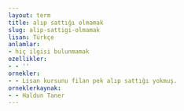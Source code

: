 ```yaml
---
layout: term
title: alıp sattığı olmamak
slug: alip-sattigi-olmamak
lisan: Türkçe
anlamlar:
- hiç ilgisi bulunmamak
ozellikler:
- - ''
ornekler:
- - Lisan kursunu filan pek alıp sattığı yokmuş.
orneklerkaynak:
- - Haldun Taner
---
```

